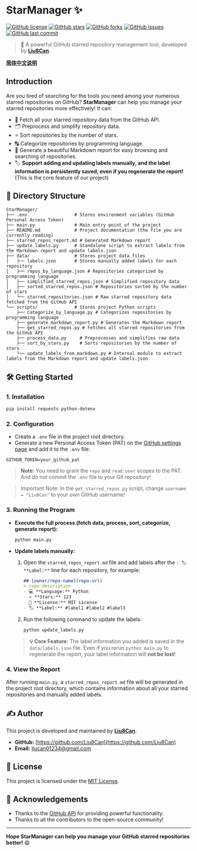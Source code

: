 # StarManager ✨

[![GitHub license](https://img.shields.io/github/license/Liu8Can/StarManager)](https://github.com/Liu8Can/StarManager/blob/main/LICENSE)
[![GitHub stars](https://img.shields.io/github/stars/Liu8Can/StarManager)](https://github.com/Liu8Can/StarManager/stargazers)
[![GitHub forks](https://img.shields.io/github/forks/Liu8Can/StarManager)](https://github.com/Liu8Can/StarManager/network/members)
[![GitHub issues](https://img.shields.io/github/issues/Liu8Can/StarManager)](https://github.com/Liu8Can/StarManager/issues)
[![GitHub last commit](https://img.shields.io/github/last-commit/Liu8Can/StarManager)](https://github.com/Liu8Can/StarManager/commits/main)

> 🌟 A powerful GitHub starred repository management tool, developed by **[Liu8Can](https://github.com/Liu8Can)**.

[**简体中文说明**](README_CN.md)

## Introduction

Are you tired of searching for the tools you need among your numerous starred repositories on GitHub? **StarManager** can help you manage your starred repositories more effectively! It can:

*   🚀 Fetch all your starred repository data from the GitHub API.
*   🗂️ Preprocess and simplify repository data.
*   ⭐ Sort repositories by the number of stars.
*   🔠 Categorize repositories by programming language.
*   📝 Generate a beautiful Markdown report for easy browsing and searching of repositories.
*   🏷️ **Support adding and updating labels manually, and the label information is persistently saved, even if you regenerate the report!** (This is the core feature of our project)

## 📂 Directory Structure

```
StarManager/
├── .env                  # Stores environment variables (GitHub Personal Access Token)
├── main.py               # Main entry point of the project
├── README.md             # Project documentation (the file you are currently reading)
├── starred_repos_report.md # Generated Markdown report
├── update_labels.py      # Standalone script to extract labels from the Markdown report and update labels.json
├── data/                 # Stores project data files
│   ├── labels.json       # Stores manually added labels for each repository
│   ├── repos_by_language.json # Repositories categorized by programming language
│   ├── simplified_starred_repos.json # Simplified repository data
│   ├── sorted_starred_repos.json # Repositories sorted by the number of stars
│   └── starred_repositories.json # Raw starred repository data fetched from the GitHub API
└── scripts/              # Stores project Python scripts
    ├── categorize_by_language.py # Categorizes repositories by programming language
    ├── generate_markdown_report.py # Generates the Markdown report
    ├── get_starred_repos.py # Fetches all starred repositories from the GitHub API
    ├── process_data.py     # Preprocesses and simplifies raw data
    ├── sort_by_stars.py    # Sorts repositories by the number of stars
    └── update_labels_from_markdown.py # Internal module to extract labels from the Markdown report and update labels.json
```

## 🛠️ Getting Started

### 1. Installation

```bash
pip install requests python-dotenv
```

### 2. Configuration

*   Create a `.env` file in the project root directory.
*   Generate a new Personal Access Token (PAT) on the [GitHub settings page](https://github.com/settings/tokens/new) and add it to the `.env` file:

```
GITHUB_TOKEN=your_github_pat
```

> **Note:** You need to grant the `repo` and `read:user` scopes to the PAT. And do not commit the `.env` file to your Git repository!

> Important Note:
> In the `get_starred_repos.py` script, change `username = "Liu8Can"` to your own GitHub username!

### 3. Running the Program

*   **Execute the full process (fetch data, process, sort, categorize, generate report):**

    ```bash
    python main.py
    ```

*   **Update labels manually:**
    1. Open the `starred_repos_report.md` file and add labels after the `- 🏷️ **Label:**` line for each repository, for example:

        ```markdown
        ## [owner/repo-name](repo-url)
        > repo-description
        - 💻 **Language:** Python
        - ⭐ **Stars:** 123
        - 📜 **License:** MIT License
        - 🏷️ **Label:** #label1 #label2 #label3
        ```

    2. Run the following command to update the labels:

        ```bash
        python update_labels.py
        ```

    > **💡 Core Feature:** The label information you added is saved in the `data/labels.json` file. Even if you rerun `python main.py` to regenerate the report, your label information will **not be lost**!

### 4. View the Report

After running `main.py`, a `starred_repos_report.md` file will be generated in the project root directory, which contains information about all your starred repositories and manually added labels.

## ✍️ Author

This project is developed and maintained by **[Liu8Can](https://github.com/Liu8Can)**.

*   **GitHub:** [https://github.com/Liu8Can](https://github.com/Liu8Can)
*   **Email:** liucan01234@gmail.com

## 📜 License

This project is licensed under the [MIT License](https://github.com/Liu8Can/StarManager/blob/main/LICENSE).

## 🙌 Acknowledgements

*   Thanks to the [GitHub API](https://docs.github.com/en/rest) for providing powerful functionality.
*   Thanks to all the contributors to the open-source community!

---

**Hope StarManager can help you manage your GitHub starred repositories better!** 😄
